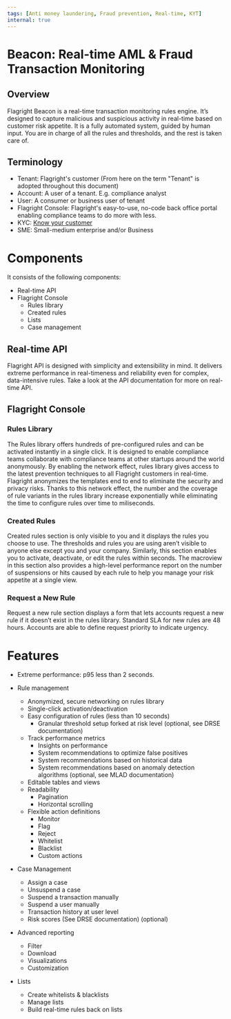 ```yaml
---
tags: [Anti money laundering, Fraud prevention, Real-time, KYT]
internal: true
---
```


# Beacon: Real-time AML & Fraud Transaction Monitoring

## Overview

Flagright Beacon is a real-time transaction monitoring rules engine. It’s designed to capture malicious and suspicious activity in real-time based on customer risk appetite. It is a fully automated system, guided by human input. You are in charge of all the rules and thresholds, and the rest is taken care of.

## Terminology

- Tenant: Flagright's customer (From here on the term "Tenant" is adopted throughout this document)
- Account: A user of a tenant. E.g. compliance analyst
- User: A consumer or business user of tenant
- Flagright Console: Flagright's easy-to-use, no-code back office portal enabling compliance teams to do more with less.
- KYC: [Know your customer](https://en.wikipedia.org/wiki/Know_your_customer)
- SME: Small-medium enterprise and/or Business

# Components

It consists of the following components:

- Real-time API
- Flagright Console
  - Rules library
  - Created rules
  - Lists
  - Case management

## Real-time API

Flagright API is designed with simplicity and extensibility in mind. It delivers extreme performance in real-timeness and reliability even for complex, data-intensive rules. Take a look at the API documentation for more on real-time API.

## Flagright Console

### Rules Library

The Rules library offers hundreds of pre-configured rules and can be activated instantly in a single click. It is designed to enable compliance teams collaborate with compliance teams at other startups around the world anonymously. By enabling the network effect, rules library gives access to the latest prevention techniques to all Flagright customers in real-time. Flagright anonymizes the templates end to end to eliminate the security and privacy risks. Thanks to this network effect, the number and the coverage of rule variants in the rules library increase exponentially while eliminating the time to configure rules over time to miliseconds.

### Created Rules

Created rules section is only visible to you and it displays the rules you choose to use. The thresholds and rules you are using aren’t visible to anyone else except you and your company. Similarly, this section enables you to activate, deactivate, or edit the rules within seconds. The macroview in this section also provides a high-level performance report on the number of suspensions or hits caused by each rule to help you manage your risk appetite at a single view.

### Request a New Rule

Request a new rule section displays a form that lets accounts request a new rule if it doesn’t exist in the rules library. Standard SLA for new rules are 48 hours. Accounts are able to define request priority to indicate urgency.

# Features

- Extreme performance: p95 less than 2 seconds.
- Rule management
  - Anonymized, secure networking on rules library
  - Single-click activation/deactivation
  - Easy configuration of rules (less than 10 seconds)
    - Granular threshold setup forked at risk level (optional, see DRSE documentation)
  - Track performance metrics
    - Insights on performance
    - System recommendations to optimize false positives
    - System recommendations based on historical data
    - System recommendations based on anomaly detection algorithms (optional, see MLAD documentation)
  - Editable tables and views
  - Readability
    - Pagination
    - Horizontal scrolling
  - Flexible action definitions
    - Monitor
    - Flag
    - Reject
    - Whitelist
    - Blacklist
    - Custom actions
- Case Management

  - Assign a case

  <!---->

  - Unsuspend a case
  - Suspend a transaction manually
  - Suspend a user manually
  - Transaction history at user level
  - Risk scores (See DRSE documentation) (optional)

- Advanced reporting
  - Filter
  - Download
  - Visualizations
  - Customization
- Lists
  - Create whitelists & blacklists
  - Manage lists
  - Build real-time rules back on lists

